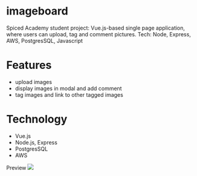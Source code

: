 # imageboard
Spiced Academy student project: Vue.js-based single page application, where users can upload, tag and comment pictures. Tech: Node, Express, AWS, PostgresSQL, Javascript

# Features

- upload images
- display images in modal and add comment
- tag images and link to other tagged images  

# Technology
- Vue.js
- Node.js, Express
- PostgresSQL
- AWS
  
Preview
<img src="img/imageboard_overview.jpg" />
